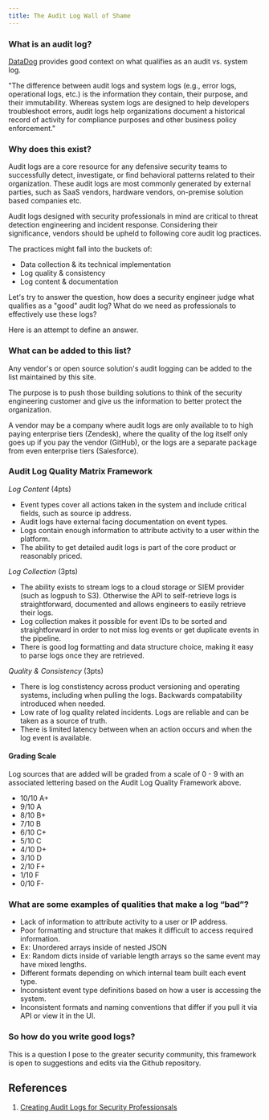 ```yaml
---
title: The Audit Log Wall of Shame
---
```


### What is an audit log? 
[DataDog](https://www.datadoghq.com/knowledge-center/audit-logging/) provides good context on what qualifies as an audit vs. system log.

"The difference between audit logs and system logs (e.g., error logs, operational logs, etc.) is the information they contain, their purpose, and their immutability. Whereas system logs are designed to help developers troubleshoot errors, audit logs help organizations document a historical record of activity for compliance purposes and other business policy enforcement."

### Why does this exist?

Audit logs are a core resource for any defensive security teams to successfully detect, investigate, or find behavioral patterns related to their organization. These audit logs are most commonly generated by external parties, such as SaaS vendors, hardware vendors, on-premise solution based companies etc.

Audit logs designed with security professionals in mind are critical to threat detection engineering and incident response. Considering their significance, vendors should be upheld to following core audit log practices.

The practices might fall into the buckets of:

- Data collection & its technical implementation
- Log quality & consistency
- Log content & documentation

Let's try to answer the question, how does a security engineer judge what qualifies as a "good" audit log? What do we need as professionals to effectively use these logs?

Here is an attempt to define an answer.

### What can be added to this list?
Any vendor's or open source solution's audit logging can be added to the list maintained by this site. 

The purpose is to push those building solutions to think of the security engineering customer and give us the information to better protect the organization.

A vendor may be a company where audit logs are only available to to high paying enterprise tiers (Zendesk), where the quality of the log itself only goes up if you pay the vendor (GitHub), or the logs are a separate package from even enterprise tiers (Salesforce). 

### Audit Log Quality Matrix Framework

*Log Content* (4pts)
- Event types cover all actions taken in the system and include critical fields, such as source ip address.
- Audit logs have external facing documentation on event types.
- Logs contain enough information to attribute activity to a user within the platform.
- The ability to get detailed audit logs is part of the core product or reasonably priced.

*Log Collection* (3pts)
- The ability exists to stream logs to a cloud storage or SIEM provider (such as logpush to S3). Otherwise the API to self-retrieve logs is straightforward, documented and allows engineers to easily retrieve their logs. 
- Log collection makes it possible for event IDs to be sorted and straightforward in order to not miss log events or get duplicate events in the pipeline.
- There is good log formatting and data structure choice, making it easy to parse logs once they are retrieved.

*Quality & Consistency* (3pts)
- There is log constistency across product versioning and operating systems, including when pulling the logs. Backwards compatability introduced when needed.
- Low rate of log quality related incidents. Logs are reliable and can be taken as a source of truth.
- There is limited latency between when an action occurs and when the log event is available.

#### Grading Scale
Log sources that are added will be graded from a scale of 0 - 9 with an associated lettering based on the Audit Log Quality Framework above.

- 10/10 A+
- 9/10 A
- 8/10 B+
- 7/10 B
- 6/10 C+
- 5/10 C
- 4/10 D+
- 3/10 D
- 2/10 F+
- 1/10 F
- 0/10 F-

### What are some examples of qualities that make a log “bad”?

- Lack of information to attribute activity to a user or IP address.
- Poor formatting and structure that makes it difficult to access required information.
-   Ex: Unordered arrays inside of nested JSON
-   Ex: Random dicts inside of variable length arrays so the same event may have mixed lengths.
- Different formats depending on which internal team built each event type.
- Inconsistent event type definitions based on how a user is accessing the system.
- Inconsistent formats and naming conventions that differ if you pull it via API or view it in the UI.

### So how do you write good logs?

This is a question I pose to the greater security community, this framework is open to suggestions and edits via the Github repository.


## References

1. [Creating Audit Logs for Security Professionsals](https://medium.com/@julieasparks/creating-audit-logs-for-security-professionals-2f81b4046bce)
